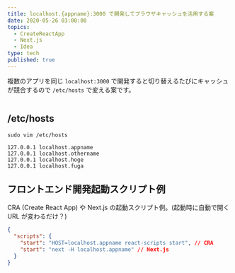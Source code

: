 ```yaml
---
title: localhost.{appname}:3000 で開発してブラウザキャッシュを活用する案
date: 2020-05-26 03:00:00
topics:
  - CreateReactApp
  - Next.js
  - Idea
type: tech
published: true
---
```


複数のアプリを同じ `localhost:3000` で開発すると切り替えるたびにキャッシュが競合するので `/etc/hosts` で変える案です。

```toc

```

## /etc/hosts

```
sudo vim /etc/hosts
```

```:title=/etc/hosts
127.0.0.1 localhost.appname
127.0.0.1 localhost.othername
127.0.0.1 localhost.hoge
127.0.0.1 localhost.fuga
```

## フロントエンド開発起動スクリプト例

CRA (Create React App) や Next.js の起動スクリプト例。(起動時に自動で開く URL が変わるだけ？)

```json:title=package.json
{
  "scripts": {
    "start": "HOST=localhost.appname react-scripts start", // CRA
    "start": "next -H localhost.appname" // Next.js
  }
}
```
